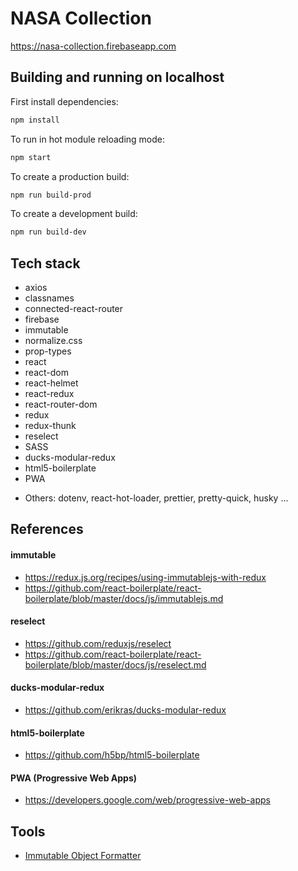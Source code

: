 # NASA Collection

https://nasa-collection.firebaseapp.com

## Building and running on localhost

First install dependencies:

```sh
npm install
```

To run in hot module reloading mode:

```sh
npm start
```

To create a production build:

```sh
npm run build-prod
```

To create a development build:

```sh
npm run build-dev
```

## Tech stack

- axios
- classnames
- connected-react-router
- firebase
- immutable
- normalize.css
- prop-types
- react
- react-dom
- react-helmet
- react-redux
- react-router-dom
- redux
- redux-thunk
- reselect
- SASS
- ducks-modular-redux
- html5-boilerplate
- PWA

* Others: dotenv, react-hot-loader, prettier, pretty-quick, husky ...

## References

#### immutable

- https://redux.js.org/recipes/using-immutablejs-with-redux
- https://github.com/react-boilerplate/react-boilerplate/blob/master/docs/js/immutablejs.md

#### reselect

- https://github.com/reduxjs/reselect
- https://github.com/react-boilerplate/react-boilerplate/blob/master/docs/js/reselect.md

#### ducks-modular-redux

- https://github.com/erikras/ducks-modular-redux

#### html5-boilerplate

- https://github.com/h5bp/html5-boilerplate

#### PWA (Progressive Web Apps)

- https://developers.google.com/web/progressive-web-apps

## Tools

- [Immutable Object Formatter](https://chrome.google.com/webstore/detail/immutablejs-object-format/hgldghadipiblonfkkicmgcbbijnpeog)
